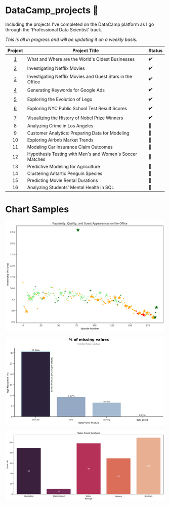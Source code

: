 # DataCamp_projects 🚧
Including the projects I've completed on the DataCamp platform as I go through the 'Professional Data Scientist' track.

*This is all in progress and will be updating it on a weekly basis.*

| Project | Project Title | Status
| :---------------: | --------------- |---------------
| [1](<What and Where are the World's Oldest Businesses/notebook.ipynb>) | What and Where are the World's Oldest Businesses | ✔️
| [2](<Investigating Netflix Movies/notebook.ipynb>) | Investigating Netflix Movies | ✔️
| [3](<Investigating Netflix Movies and Guest Stars in The Office/notebook.ipynb>) | Investigating Netflix Movies and Guest Stars in the Office | ✔️
| [4](<Generating Keywords for Google Ads/notebook.ipynb>) | Generating Keywords for Google Ads | ✔️
| [5](<Exploring the Evolution of Lego/notebook.ipynb>) | Exploring the Evolution of Lego | ✔️
| [6](<Exploring NYC Public School Test Result Scores/notebook.ipynb>) | Exploring NYC Public School Test Result Scores | ✔️
| [7](<Visualizing the History of Nobel Prize Winners/notebook.ipynb>) | Visualizing the History of Nobel Prize Winners | ✔️
| 8 | Analyzing Crime in Los Angeles | 🚧
| 9 | Customer Analytics: Preparing Data for Modeling | 🚧
| 10 | Exploring Airbnb Market Trends | 🚧
| 11 | Modeling Car Insurance Claim Outcomes | 🚧
| 12 | Hypothesis Testing with Men's and Women's Soccer Matches | 🚧
| 13 | Predictive Modeling for Agriculture | 🚧
| 14 | Clustering Antartic Penguin Species | 🚧
| 15 | Predicting Movie Rental Durations | 🚧
| 16 | Analyzing Students' Mental Health in SQL | 🚧

# Chart Samples

![Alt text](<Investigating Netflix Movies and Guest Stars in The Office/images/output.png>)

![Alt text](<Investigating Netflix Movies/images/output.png>)

![Alt text](<Exploring NYC Public School Test Result Scores/images/output.png>)